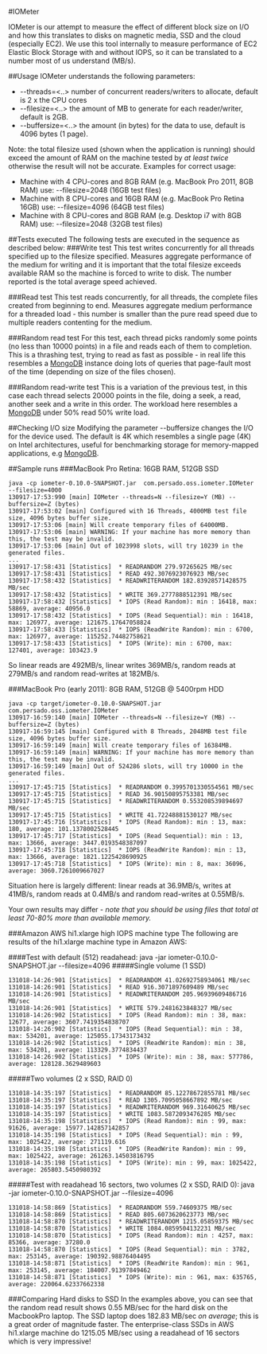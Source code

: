 #IOMeter

IOMeter is our attempt to measure the effect of different block size on I/O and how this translates to disks on magnetic media, SSD and the cloud (especially EC2). We use this tool internally to measure performance of EC2 Elastic Block Storage with and without IOPS, so it can be translated to a number most of us understand (MB/s).

##Usage
IOMeter understands the following parameters:
 * --threads=<..> number of concurrent readers/writers to allocate, default is 2 x the CPU cores
 * --filesize=<..> the amount of MB to generate for each reader/writer, default is 2GB.
 * --buffersize=<..> the amount (in bytes) for the data to use, default is 4096 bytes (1 page).

Note: the total filesize used (shown when the application is running) should exceed the amount of RAM on the machine tested by _at least twice_ otherwise the result will not be accurate.
Examples for correct usage:
 * Machine with 4 CPU-cores and 8GB RAM (e.g. MacBook Pro 2011, 8GB RAM) use: --filesize=2048 (16GB test files)
 * Machine with 8 CPU-cores and 16GB RAM (e.g. MacBook Pro Retina 16GB) use: --filesize=4096 (64GB test files)
 * Machine with 8 CPU-cores and 8GB RAM (e.g. Desktop i7 with 8GB RAM) use: --filesize=2048 (32GB test files)

##Tests executed
The following tests are executed in the sequence as described below:
###Write test
This test writes concurrently for all threads specified up to the filesize specified. Measures aggregate performance of the medium for writing and it is important that the total filesize exceeds available RAM so the machine is forced to write to disk. The number reported is the total average speed achieved.

###Read test
This test reads concurrently, for all threads, the complete files created from beginning to end. Measures aggregate medium performance for a threaded load - this number is smaller than the pure read speed due to multiple readers contenting for the medium.

###Random read test
For this test, each thread picks randomly some points (no less than 10000 points) in a file and reads each of them to completion. This is a thrashing test, trying to read as fast as possible - in real life this resembles a [MongoDB](http://www.mongodb.org) instance doing lots of queries that page-fault most of the time (depending on size of the files chosen).

###Random read-write test
This is a variation of the previous test, in this case each thread selects 20000 points in the file, doing a seek, a read, another seek and a write in this order. The workload here resembles a [MongoDB](http://www.mongodb.org) under 50% read 50% write load.

##Checking I/O size
Modifying the parameter --buffersize changes the I/O for the device used. The default is 4K which resembles a single page (4K) on Intel architectures, useful for benchmarking storage for memory-mapped applications, e.g [MongoDB](http://www.mongodb.org).

##Sample runs
###MacBook Pro Retina: 16GB RAM, 512GB SSD
```
java -cp iometer-0.10.0-SNAPSHOT.jar  com.persado.oss.iometer.IOMeter --filesize=4000
130917-17:53:990 [main] IOMeter --threads=N --filesize=Y (MB) --buffersize=Z (bytes)
130917-17:53:02 [main] Configured with 16 Threads, 4000MB test file size, 4096 bytes buffer size.
130917-17:53:06 [main] Will create temporary files of 64000MB.
130917-17:53:06 [main] WARNING: If your machine has more memory than this, the test may be invalid.
130917-17:53:06 [main] Out of 1023998 slots, will try 10239 in the generated files.
...
130917-17:58:431 [Statistics]  * READRANDOM 279.97265625 MB/sec
130917-17:58:431 [Statistics]  * READ 492.3076923076923 MB/sec
130917-17:58:432 [Statistics]  * READWRITERANDOM 182.83928571428575 MB/sec
130917-17:58:432 [Statistics]  * WRITE 369.2777888512391 MB/sec
130917-17:58:432 [Statistics]  * IOPS (Read Random): min : 16418, max: 58869, average: 40956.0
130917-17:58:432 [Statistics]  * IOPS (Read Sequential): min : 16418, max: 126977, average: 121675.17647058824
130917-17:58:433 [Statistics]  * IOPS (ReadWrite Random): min : 6700, max: 126977, average: 115252.74482758621
130917-17:58:433 [Statistics]  * IOPS (Write): min : 6700, max: 127401, average: 103423.9
```

So linear reads are 492MB/s, linear writes 369MB/s, random reads at 279MB/s and random read-writes at 182MB/s.

###MacBook Pro (early 2011): 8GB RAM, 512GB @ 5400rpm HDD
```
java -cp target/iometer-0.10.0-SNAPSHOT.jar  com.persado.oss.iometer.IOMeter
130917-16:59:140 [main] IOMeter --threads=N --filesize=Y (MB) --buffersize=Z (bytes)
130917-16:59:145 [main] Configured with 8 Threads, 2048MB test file size, 4096 bytes buffer size.
130917-16:59:149 [main] Will create temporary files of 16384MB.
130917-16:59:149 [main] WARNING: If your machine has more memory than this, the test may be invalid.
130917-16:59:149 [main] Out of 524286 slots, will try 10000 in the generated files.
...
130917-17:45:715 [Statistics]  * READRANDOM 0.3995701330554561 MB/sec
130917-17:45:715 [Statistics]  * READ 36.90150895753381 MB/sec
130917-17:45:715 [Statistics]  * READWRITERANDOM 0.553208539894697 MB/sec
130917-17:45:715 [Statistics]  * WRITE 41.72248881530127 MB/sec
130917-17:45:716 [Statistics]  * IOPS (Read Random): min : 13, max: 180, average: 101.1378002528445
130917-17:45:717 [Statistics]  * IOPS (Read Sequential): min : 13, max: 13666, average: 3447.0193548387097
130917-17:45:718 [Statistics]  * IOPS (ReadWrite Random): min : 13, max: 13666, average: 1821.1225428690925
130917-17:45:718 [Statistics]  * IOPS (Write): min : 8, max: 36096, average: 3060.7261009667027
```
Situation here is largely different: linear reads at 36.9MB/s, writes at 41MB/s, random reads at 0.4MB/s and random read-writes at 0.55MB/s.

Your own results may differ - _note that you should be using files that total at least 70-80% more than available memory._

###Amazon AWS hi1.xlarge high IOPS machine type
The following are results of the hi1.xlarge machine type in Amazon AWS:

####Test with default (512) readahead:
java -jar iometer-0.10.0-SNAPSHOT.jar --filesize=4096
#####Single volume (1 SSD)
```
131018-14:26:901 [Statistics]  * READRANDOM 41.02692758934061 MB/sec
131018-14:26:901 [Statistics]  * READ 916.3071897609489 MB/sec
131018-14:26:901 [Statistics]  * READWRITERANDOM 205.96939609486716 MB/sec
131018-14:26:901 [Statistics]  * WRITE 579.2481623848327 MB/sec
131018-14:26:902 [Statistics]  * IOPS (Read Random): min : 38, max: 12677, average: 3607.7419354838707
131018-14:26:902 [Statistics]  * IOPS (Read Sequential): min : 38, max: 534201, average: 125055.17343173432
131018-14:26:902 [Statistics]  * IOPS (ReadWrite Random): min : 38, max: 534201, average: 113329.3774834437
131018-14:26:902 [Statistics]  * IOPS (Write): min : 38, max: 577786, average: 128128.3629489603
```
#####Two volumes (2 x SSD, RAID 0)
```
131018-14:35:197 [Statistics]  * READRANDOM 85.12278672855781 MB/sec
131018-14:35:197 [Statistics]  * READ 1305.7095058667892 MB/sec
131018-14:35:197 [Statistics]  * READWRITERANDOM 969.31640625 MB/sec
131018-14:35:197 [Statistics]  * WRITE 1083.5872093476285 MB/sec
131018-14:35:198 [Statistics]  * IOPS (Read Random): min : 99, max: 91626, average: 15977.142857142857
131018-14:35:198 [Statistics]  * IOPS (Read Sequential): min : 99, max: 1025422, average: 271119.616
131018-14:35:198 [Statistics]  * IOPS (ReadWrite Random): min : 99, max: 1025422, average: 261263.14503816795
131018-14:35:198 [Statistics]  * IOPS (Write): min : 99, max: 1025422, average: 265803.5450980392
```
#####Test with readahead 16 sectors, two volumes (2 x SSD, RAID 0):
java -jar iometer-0.10.0-SNAPSHOT.jar --filesize=4096
```
131018-14:58:869 [Statistics]  * READRANDOM 559.74609375 MB/sec
131018-14:58:869 [Statistics]  * READ 805.6073620623773 MB/sec
131018-14:58:870 [Statistics]  * READWRITERANDOM 1215.05859375 MB/sec
131018-14:58:870 [Statistics]  * WRITE 1084.0859504132231 MB/sec
131018-14:58:870 [Statistics]  * IOPS (Read Random): min : 4257, max: 85366, average: 37280.0
131018-14:58:870 [Statistics]  * IOPS (Read Sequential): min : 3782, max: 253145, average: 190392.98876404495
131018-14:58:871 [Statistics]  * IOPS (ReadWrite Random): min : 961, max: 253145, average: 184007.91397849462
131018-14:58:871 [Statistics]  * IOPS (Write): min : 961, max: 635765, average: 220064.62337662338
```
###Comparing Hard disks to SSD
In the examples above, you can see that the random read result shows 0.55 MB/sec for the hard disk on the MacbookPro laptop. The SSD laptop does 182.83 MB/sec _on average_; this is a great order of magnitude faster. The enterprise-class SSDs in AWS hi1.xlarge machine do 1215.05 MB/sec using a readahead of 16 sectors which is very impressive!




